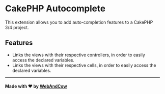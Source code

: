 # CakePHP Autocomplete
This extension allows you to add auto-completion features to a CakePHP 3/4 project.

## Features
- Links the views with their respective controllers, in order to easily access the declared variables.
- Links the views with their respective cells, in order to easily access the declared variables.
  
---

#### Made with ❤️ by [WebAndCow](https://www.webandcow.com)
